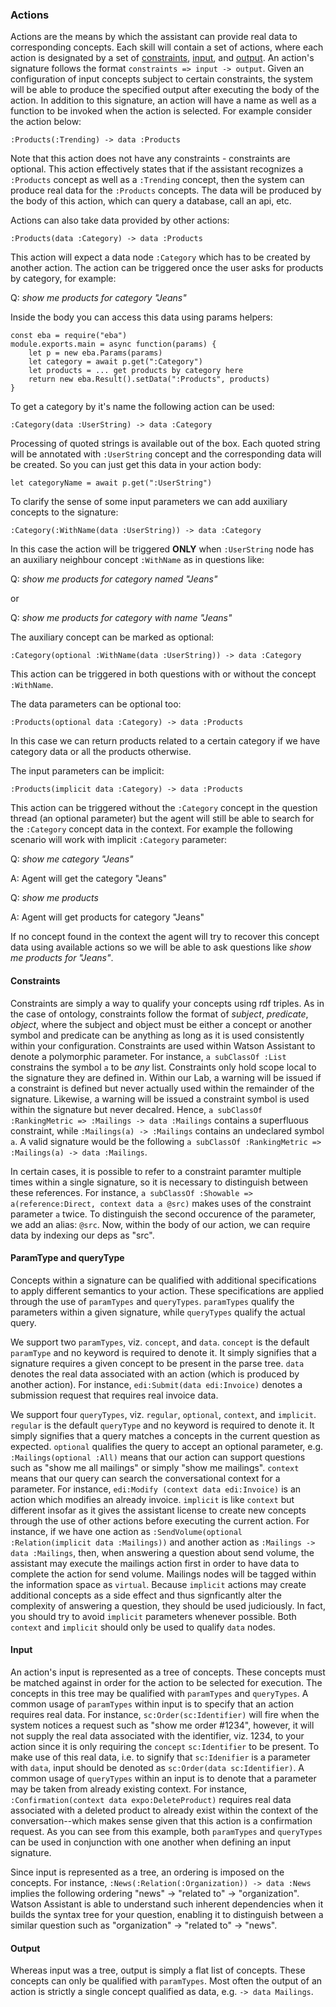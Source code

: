 ### Actions

Actions are the means by which the assistant can provide real data to corresponding concepts. Each skill will contain a set of actions, where each action is designated by a set of [constraints](#constraints), [input](#input), and [output](#output). An action's signature follows the format `constraints => input -> output`. Given an configuration of input concepts subject to certain constraints, the system will be able to produce the specified output after executing the body of the action. In addition to this signature, an action will have a name as well as a function to be invoked when the action is selected. For example consider the action below:

```
:Products(:Trending) -> data :Products
```

Note that this action does not have any constraints - constraints are optional. This action effectively states that if the assistant recognizes a `:Products` concept as well as a `:Trending` concept, then the system can produce real data for the `:Products` concepts. The data will be produced by the body of this action, which can query a database, call an api, etc.

Actions can also take data provided by other actions:

```
:Products(data :Category) -> data :Products
```

This action will expect a data node `:Category` which has to be created by another action. The action can be triggered once the user asks for products by category, for example:

Q: _show me products for category "Jeans"_

Inside the body you can access this data using params helpers:

```
const eba = require("eba")
module.exports.main = async function(params) {
	let p = new eba.Params(params)
	let category = await p.get(":Category")
	let products = ... get products by category here
	return new eba.Result().setData(":Products", products)
}
```

To get a category by it's name the following action can be used:

```
:Category(data :UserString) -> data :Category
```

Processing of quoted strings is available out of the box. Each quoted string will be annotated with `:UserString` concept and the corresponding data will be created. So you can just get this data in your action body:

```
let categoryName = await p.get(":UserString")
```

To clarify the sense of some input parameters we can add auxiliary concepts to the signature:

```
:Category(:WithName(data :UserString)) -> data :Category
```

In this case the action will be triggered __ONLY__ when `:UserString` node has an auxiliary neighbour concept `:WithName` as in questions like:

Q: _show me products for category named "Jeans"_

or

Q: _show me products for category with name "Jeans"_

The auxiliary concept can be marked as optional:
```
:Category(optional :WithName(data :UserString)) -> data :Category
```

This action can be triggered in both questions with or without the concept `:WithName`.

The data parameters can be optional too:

```
:Products(optional data :Category) -> data :Products
```

In this case we can return products related to a certain category if we have category data or all the products otherwise.

The input parameters can be implicit:

```
:Products(implicit data :Category) -> data :Products
```

This action can be triggered without the `:Category` concept in the question thread (an optional parameter) but the agent will still be able to search for the `:Category` concept data in the context. For example the following scenario will work with implicit `:Category` parameter:

Q: _show me category "Jeans"_

A: Agent will get the category "Jeans"

Q: _show me products_

A: Agent will get products for category "Jeans"

If no concept found in the context the agent will try to recover this concept data using available actions so we will be able to ask questions like _show me products for "Jeans"_.

#### Constraints

Constraints are simply a way to qualify your concepts using rdf triples. As in the case of ontology, constraints follow the format of *subject*, *predicate*, *object*, where the subject and object must be either a concept or another symbol and predicate can be anything as long as it is used consistently within your configuration. Constraints are used within Watson Assistant to denote a polymorphic parameter. For instance, `a subClassOf :List` constrains the symbol `a` to be *any* list. Constraints only hold scope local to the signature they are defined in. Within our Lab, a warning will be issued if a constraint is defined but never actually used within the remainder of the signature. Likewise, a warning will be issued a constraint symbol is used within the signature but never decalred. Hence, `a subClassOf :RankingMetric => :Mailings -> data :Mailings` contains a superfluous constraint, while `:Mailings(a) -> :Mailings` contains an undeclared symbol `a`. A valid signature would be the following `a subClassOf :RankingMetric => :Mailings(a) -> data :Mailings`.

In certain cases, it is possible to refer to a constraint paramter multiple times within a single signature, so it is necessary to distinguish between these references. For instance, `a subClassOf :Showable => a(reference:Direct, context data a @src)` makes uses of the constraint parameter `a` twice. To distinguish the second occurence of the parameter, we add an alias: `@src`. Now, within the body of our action, we can require data by indexing our deps as "src".

#### ParamType and queryType

Concepts within a signature can be qualified with additional specifications to apply different semantics to your action. These specifications are applied through the use of `paramTypes` and `queryTypes`. `paramTypes` qualify the parameters within a given signature, while `queryTypes` qualify the actual query. 

We support two `paramTypes`, viz. `concept`, and `data`. `concept` is the default `paramType` and no keyword is required to denote it. It simply signifies that a signature requires a given concept to be present in the parse tree. `data` denotes the real data associated with an action (which is produced by another action). For instance, `edi:Submit(data edi:Invoice)` denotes a submission request that requires real invoice data. 

We support four `queryTypes`, viz. `regular`, `optional`, `context`, and `implicit`. `regular` is the default `queryType` and no keyword is required to denote it. It simply signifies that a query matches a concepts in the current question as expected. `optional` qualifies the query to accept an optional parameter, e.g. `:Mailings(optional :All)` means that our action can support questions such as "show me all mailings" or simply "show me mailings". `context` means that our query can search the conversational context for a parameter. For instance, `edi:Modify (context data edi:Invoice)` is an action which modifies an already invoice. `implicit` is like `context` but different insofar as it gives the assistant license to create new concepts through the use of other actions before executing the current action. For instance, if we have one action as `:SendVolume(optional :Relation(implicit data :Mailings))` and another action as `:Mailings -> data :Mailings`, then, when answering a question about send volume, the assistant may execute the mailings action first in order to have data to complete the action for send volume. Mailings nodes will be tagged within the information space as `virtual`. Because `implicit` actions may create additional concepts as a side effect and thus signficantly alter the complexity of answering a question, they should be used judiciously. In fact, you should try to avoid `implicit` parameters whenever possible. Both `context` and `implicit` should only be used to qualify `data` nodes.

#### Input

An action's input is represented as a tree of concepts. These concepts must be matched against in order for the action to be selected for execution. The concepts in this tree may be qualified with `paramTypes` and `queryTypes`. A common usage of `paramTypes` within input is to specify that an action requires real data. For instance, `sc:Order(sc:Identifier)` will fire when the system notices a request such as "show me order #1234", however, it will not supply the real data associated with the identifier, viz. 1234, to your action since it is only requiring the `concept` `sc:Identifier` to be present. To make use of this real data, i.e. to signify that `sc:Idenifier` is a parameter with `data`, input should be denoted as `sc:Order(data sc:Identifier)`. A common usage of `queryTypes` within an input is to denote that a parameter may be taken from already existing context. For instance, `:Confirmation(context data expo:DeleteProduct)` requires real data associated with a deleted product to already exist within the context of the conversation--which makes sense given that this action is a confirmation request. As you can see from this example, both `paramTypes` and `queryTypes` can be used in conjunction with one another when defining an input signature.

Since input is represented as a tree, an ordering is imposed on the concepts. For instance, `:News(:Relation(:Organization)) -> data :News` implies the following ordering "news" -> "related to" -> "organization". Watson Assistant is able to understand such inherent dependencies when it builds the syntax tree for your question, enabling it to distinguish between a similar question such as "organization" -> "related to" -> "news".

#### Output

Whereas input was a tree, output is simply a flat list of concepts. These concepts can only be qualified with `paramTypes`. Most often the output of an action is strictly a single concept qualified as data, e.g. `-> data Mailings`.